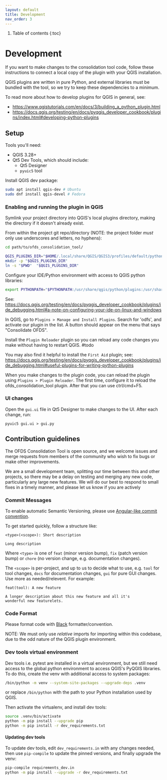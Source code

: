 ```yaml
---
layout: default
title: Development
nav_order: 3
---
```


1. Table of contents
{:toc}

# Development

If you want to make changes to the consolidation tool code, follow these instructions to connect a local copy of the plugin with your QGIS installation.

QGIS plugins are written in pure Python, and external libraries must be bundled with the tool, so we try to keep these dependencies to a minimum.

To read more about how to develop plugins for QGIS in general, see:

- https://www.qgistutorials.com/en/docs/3/building_a_python_plugin.html
- https://docs.qgis.org/testing/en/docs/pyqgis_developer_cookbook/plugins/index.html#developing-python-plugins

## Setup

Tools you'll need:

- QGIS 3.28+
- Qt5 Dev Tools, which should include:
  - Qt5 Designer
  - `pyuic5` tool

Install QGIS dev package:

```bash
sudo apt install qgis-dev # Ubuntu
sudo dnf install qgis-devel # Fedora
```

### Enabling and running the plugin in QGIS

Symlink your project directory into QGIS's local plugins directory, making the directory if it doesn't already exist.

From within the project git repo/directory (NOTE: the project folder *must* only use underscores and letters, no hyphens):

```bash
cd path/to/ofds_consolidation_tool/

QGIS_PLUGINS_DIR="$HOME/.local/share/QGIS/QGIS3/profiles/default/python/plugins"
mkdir -p "$QGIS_PLUGINS_DIR"
ln -s "$PWD"  "$QGIS_PLUGINS_DIR"
```

Configure your IDE/Python environment with access to QGIS python libraries:

```bash
export PYTHONPATH="$PYTHONPATH:/usr/share/qgis/python/plugins:/usr/share/qgis/python"
```

See: https://docs.qgis.org/testing/en/docs/pyqgis_developer_cookbook/plugins/ide_debugging.html#a-note-on-configuring-your-ide-on-linux-and-windows

In QGIS, go to `Plugins > Manage and Install Plugins`. Search for 'odfs', and activate our plugin in the list. A button should appear on the menu that says "Consolidate OFDS".

Install the `Plugin Reloader` plugin so you can reload any code changes you make without having to restart QGIS. #todo

You may also find it helpful to install the `First Aid` plugin; see: https://docs.qgis.org/testing/en/docs/pyqgis_developer_cookbook/plugins/ide_debugging.html#useful-plugins-for-writing-python-plugins

When you make changes to the plugin code, you can reload the plugin using `Plugins > Plugin Reloader`. The first time, configure it to reload the ofds_consolidation_tool plugin. After that you can use ctrl/cmd+F5.

### UI changes

Open the `gui.ui` file in Qt5 Designer to make changes to the UI. After each change, run:

```
pyuic5 gui.ui > gui.py
```

## Contribution guidelines

The OFDS Consolidation Tool is open source, and we welcome issues and merge requests from members of the community who wish to fix bugs or make other improvements.

We are a small development team, splitting our time between this and other projects, so there may be a delay on testing and merging any new code, particularly any large new features. We will do our best to respond to small fixes in a timely manner, and please let us know if you are actively 

### Commit Messages

To enable automatic Semantic Versioning, please use [Angular-like commit convention](https://www.conventionalcommits.org/en/v1.0.0/#summary).

To get started quickly, follow a structure like:

```
<type>(<scope>): Short description

Long description
```

Where `<type>` is one of `feat` (minor version bump), `fix`
(patch version bump) or `chore` (no version change, e.g. documentation changes).

The `<scope>` is per-project, and up to us to decide what to use, e.g. `tool` for tool changes, `docs` for documentation changes, `gui` for pure GUI changes. Use more as needed/relevent. For example:

```
feat(tool): A new feature

A longer description about this new feature and all it's
wonderful new featurelets.
```

### Code Format

Please format code with [Black](https://black.readthedocs.io/en/stable/) formatter/convention.

NOTE: We must only use *relative* imports for importing within this codebase, due to the odd nature of the QGIS plugin environment.

### Dev tools virtual environment

Dev tools i.e. pytest are installed in a virtual environment, but we still need access to the global python environment to access QGIS's PyQGIS libraries. To do this, create the venv with additional access to system packages:

```bash
/bin/python -m venv --system-site-packages --upgrade-deps .venv
```

or replace `/bin/python` with the path to your Python installation used by QGIS.

Then activate the virtualenv, and install dev tools:

```bash
source .venv/bin/activate
python -m pip install --upgrade pip
python -m pip install -r dev_requirements.txt
```

#### Updating dev tools

To update dev tools, edit `dev_requirements.in` with any changes needed, then use `pip-compile` to update the pinned versions, and finally upgrade the venv:

```bash
pip-compile requirements_dev.in
python -m pip install --upgrade -r dev_requirements.txt
```